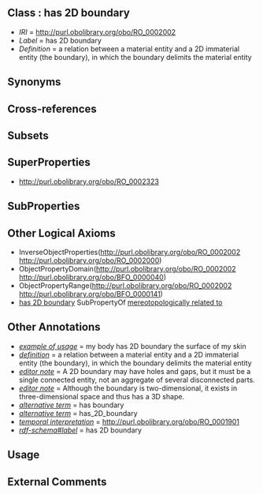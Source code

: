 
## Class : has 2D boundary

 * *IRI* = http://purl.obolibrary.org/obo/RO_0002002
 * *Label* = has 2D boundary
 * *Definition* = a relation between a material entity and a 2D immaterial entity (the boundary), in which the boundary delimits the material entity

## Synonyms


## Cross-references


## Subsets


## SuperProperties

 * <http://purl.obolibrary.org/obo/RO_0002323>

## SubProperties


## Other Logical Axioms

 * InverseObjectProperties(<http://purl.obolibrary.org/obo/RO_0002002> <http://purl.obolibrary.org/obo/RO_0002000>)
 * ObjectPropertyDomain(<http://purl.obolibrary.org/obo/RO_0002002> <http://purl.obolibrary.org/obo/BFO_0000040>)
 * ObjectPropertyRange(<http://purl.obolibrary.org/obo/RO_0002002> <http://purl.obolibrary.org/obo/BFO_0000141>)
 * [has 2D boundary](../../RO/02/RO_0002002.md) SubPropertyOf [mereotopologically related to](../../RO/23/RO_0002323.md)

## Other Annotations

 * *[example of usage](../../IAO/12/IAO_0000112.md)* = my body has 2D boundary the surface of my skin
 * *[definition](../../IAO/15/IAO_0000115.md)* = a relation between a material entity and a 2D immaterial entity (the boundary), in which the boundary delimits the material entity
 * *[editor note](../../IAO/16/IAO_0000116.md)* = A 2D boundary may have holes and gaps, but it must be a single connected entity, not an aggregate of several disconnected parts.
 * *[editor note](../../IAO/16/IAO_0000116.md)* = Although the boundary is two-dimensional, it exists in three-dimensional space and thus has a 3D shape.
 * *[alternative term](../../IAO/18/IAO_0000118.md)* = has boundary
 * *[alternative term](../../IAO/18/IAO_0000118.md)* = has_2D_boundary
 * *[temporal interpretation](../../RO/00/RO_0001900.md)* = http://purl.obolibrary.org/obo/RO_0001901
 * *[rdf-schema#label](../../el/rdf-schema#label.md)* = has 2D boundary

## Usage


## External Comments

